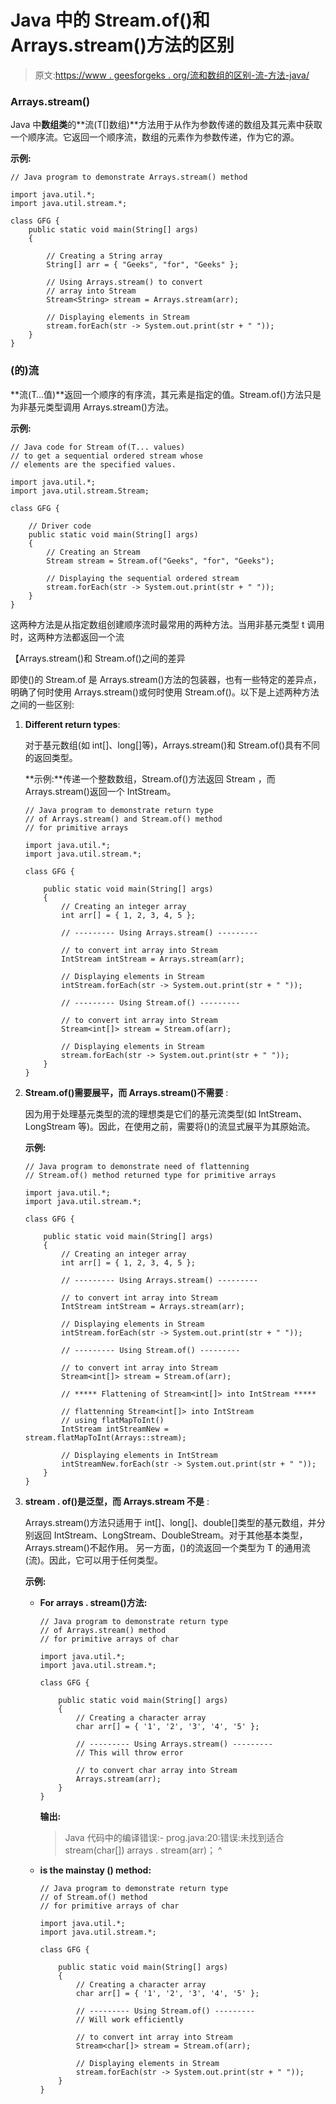 # Java 中的 Stream.of()和 Arrays.stream()方法的区别

> 原文:[https://www . geesforgeks . org/流和数组的区别-流-方法-java/](https://www.geeksforgeeks.org/difference-between-stream-of-and-arrays-stream-method-in-java/)

### Arrays.stream()

Java 中**数组类**的**流(T[]数组)**方法用于从作为参数传递的数组及其元素中获取一个顺序流。它返回一个顺序流，数组的元素作为参数传递，作为它的源。

**示例:**

```
// Java program to demonstrate Arrays.stream() method

import java.util.*;
import java.util.stream.*;

class GFG {
    public static void main(String[] args)
    {

        // Creating a String array
        String[] arr = { "Geeks", "for", "Geeks" };

        // Using Arrays.stream() to convert
        // array into Stream
        Stream<String> stream = Arrays.stream(arr);

        // Displaying elements in Stream
        stream.forEach(str -> System.out.print(str + " "));
    }
}
```

### (的)流

**流(T…值)**返回一个顺序的有序流，其元素是指定的值。Stream.of()方法只是为非基元类型调用 Arrays.stream()方法。

**示例:**

```
// Java code for Stream of(T... values)
// to get a sequential ordered stream whose
// elements are the specified values.

import java.util.*;
import java.util.stream.Stream;

class GFG {

    // Driver code
    public static void main(String[] args)
    {
        // Creating an Stream
        Stream stream = Stream.of("Geeks", "for", "Geeks");

        // Displaying the sequential ordered stream
        stream.forEach(str -> System.out.print(str + " "));
    }
}
```

这两种方法是从指定数组创建顺序流时最常用的两种方法。当用非基元类型 t 调用时，这两种方法都返回一个流

【Arrays.stream()和 Stream.of()之间的差异

即使()的 Stream.of 是 Arrays.stream()方法的包装器，也有一些特定的差异点，明确了何时使用 Arrays.stream()或何时使用 Stream.of()。以下是上述两种方法之间的一些区别:

1.  **Different return types**:

    对于基元数组(如 int[]、long[]等)，Arrays.stream()和 Stream.of()具有不同的返回类型。

    **示例:**传递一个整数数组，Stream.of()方法返回 Stream <int>，而 Arrays.stream()返回一个 IntStream。</int>

    ```
    // Java program to demonstrate return type
    // of Arrays.stream() and Stream.of() method
    // for primitive arrays

    import java.util.*;
    import java.util.stream.*;

    class GFG {

        public static void main(String[] args)
        {
            // Creating an integer array
            int arr[] = { 1, 2, 3, 4, 5 };

            // --------- Using Arrays.stream() ---------

            // to convert int array into Stream
            IntStream intStream = Arrays.stream(arr);

            // Displaying elements in Stream
            intStream.forEach(str -> System.out.print(str + " "));

            // --------- Using Stream.of() ---------

            // to convert int array into Stream
            Stream<int[]> stream = Stream.of(arr);

            // Displaying elements in Stream
            stream.forEach(str -> System.out.print(str + " "));
        }
    }
    ```

2.  **Stream.of()需要展平，而 Arrays.stream()不需要** :

    因为用于处理基元类型的流的理想类是它们的基元流类型(如 IntStream、LongStream 等)。因此，在使用之前，需要将()的流显式展平为其原始流。

    **示例:**

    ```
    // Java program to demonstrate need of flattenning
    // Stream.of() method returned type for primitive arrays

    import java.util.*;
    import java.util.stream.*;

    class GFG {

        public static void main(String[] args)
        {
            // Creating an integer array
            int arr[] = { 1, 2, 3, 4, 5 };

            // --------- Using Arrays.stream() ---------

            // to convert int array into Stream
            IntStream intStream = Arrays.stream(arr);

            // Displaying elements in Stream
            intStream.forEach(str -> System.out.print(str + " "));

            // --------- Using Stream.of() ---------

            // to convert int array into Stream
            Stream<int[]> stream = Stream.of(arr);

            // ***** Flattening of Stream<int[]> into IntStream *****

            // flattenning Stream<int[]> into IntStream
            // using flatMapToInt()
            IntStream intStreamNew = stream.flatMapToInt(Arrays::stream);

            // Displaying elements in IntStream
            intStreamNew.forEach(str -> System.out.print(str + " "));
        }
    }
    ```

3.  **stream . of()是泛型，而 Arrays.stream 不是** :

    Arrays.stream()方法只适用于 int[]、long[]、double[]类型的基元数组，并分别返回 IntStream、LongStream、DoubleStream。对于其他基本类型，Arrays.stream()不起作用。
    另一方面，()的流返回一个类型为 T 的通用流(流<t>)。因此，它可以用于任何类型。</t>

    **示例:**

    *   **For arrays . stream()方法:**

        ```
        // Java program to demonstrate return type
        // of Arrays.stream() method
        // for primitive arrays of char

        import java.util.*;
        import java.util.stream.*;

        class GFG {

            public static void main(String[] args)
            {
                // Creating a character array
                char arr[] = { '1', '2', '3', '4', '5' };

                // --------- Using Arrays.stream() ---------
                // This will throw error

                // to convert char array into Stream
                Arrays.stream(arr);
            }
        }
        ```

        **输出:**

        > Java 代码中的编译错误:-
        > prog.java:20:错误:未找到适合 stream(char[])
        > arrays . stream(arr)；
        > ^

    *   **is the mainstay () method:**

        ```
        // Java program to demonstrate return type
        // of Stream.of() method
        // for primitive arrays of char

        import java.util.*;
        import java.util.stream.*;

        class GFG {

            public static void main(String[] args)
            {
                // Creating a character array
                char arr[] = { '1', '2', '3', '4', '5' };

                // --------- Using Stream.of() ---------
                // Will work efficiently

                // to convert int array into Stream
                Stream<char[]> stream = Stream.of(arr);

                // Displaying elements in Stream
                stream.forEach(str -> System.out.print(str + " "));
            }
        }
        ```